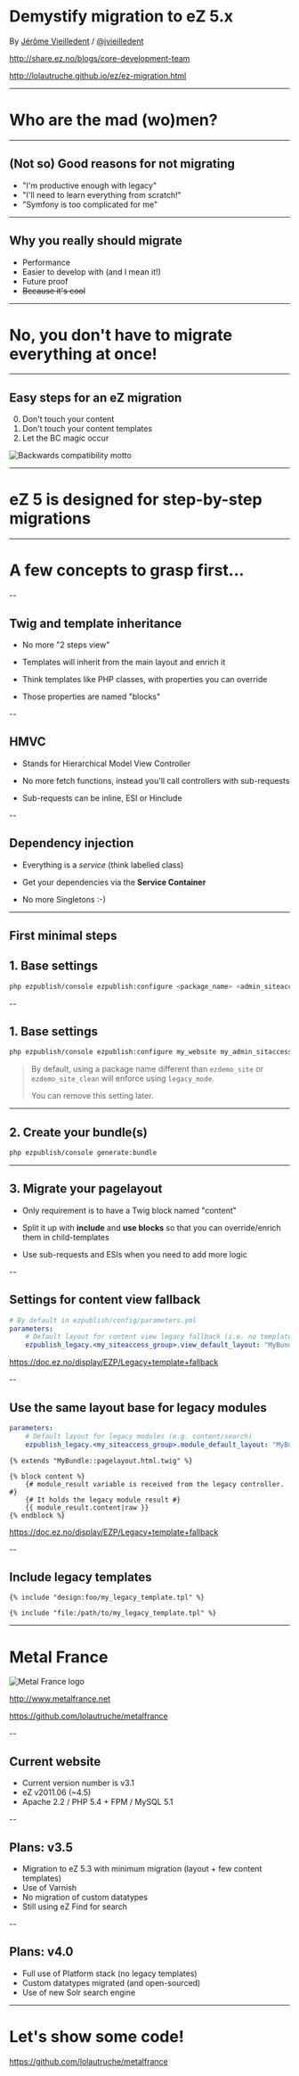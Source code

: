 # Demystify migration to eZ 5.x

By [Jérôme Vieilledent](https://github.com/lolautruche) / [@jvieilledent](http://twitter.com/jvieilledent)

http://share.ez.no/blogs/core-development-team

http://lolautruche.github.io/ez/ez-migration.html

---

# Who are the mad (wo)men?

---

## (Not so) Good reasons for not migrating
* "I'm productive enough with legacy"
* "I'll need to learn everything from scratch!"
* "Symfony is too complicated for me"

---

## Why you really should migrate
* Performance
* Easier to develop with (and I mean it!)
* Future proof
* ~~Because it's cool~~

---

# No, you don't have to migrate everything at once!

---

## Easy steps for an eZ migration
0. Don't touch your content <!-- .element: class="fragment" -->
0. Don't touch your content templates <!-- .element: class="fragment" -->
0. Let the BC magic occur <!-- .element: class="fragment" -->

![Backwards compatibility motto](/ez/assets/bc_motto.jpg) <!-- .element: class="fragment" -->

---

# eZ 5 is designed for step-by-step migrations

---

# A few concepts to grasp first...

--

## Twig and template inheritance
* No more "2 steps view" <!-- .element: class="fragment" -->

* Templates will inherit from the main layout and enrich it <!-- .element: class="fragment" -->

* Think templates like PHP classes, with properties you can override <!-- .element: class="fragment" -->

* Those properties are named "blocks" <!-- .element: class="fragment" -->

--

## HMVC
* Stands for Hierarchical Model View Controller <!-- .element: class="fragment" -->

* No more fetch functions, instead you'll call controllers with sub-requests <!-- .element: class="fragment" -->

* Sub-requests can be inline, ESI or Hinclude <!-- .element: class="fragment" -->

--

## Dependency injection
* Everything is a *service* (think labelled class)

* Get your dependencies via the **Service Container**

* No more Singletons :-)

---

## First minimal steps
## 1. Base settings
```bash
php ezpublish/console ezpublish:configure <package_name> <admin_siteaccess_name>
```

--

## 1. Base settings

```bash
php ezpublish/console ezpublish:configure my_website my_admin_sitaccess
```

> By default, using a package name different than `ezdemo_site` or `ezdemo_site_clean` will enforce
> using `legacy_mode`.
>
> You can remove this setting later.

---

## 2. Create your bundle(s)

```bash
php ezpublish/console generate:bundle
```

---

## 3. Migrate your pagelayout

* Only requirement is to have a Twig block named "content"

* Split it up with **include** and **use blocks** so that you can override/enrich them in child-templates

* Use sub-requests and ESIs when you need to add more logic

--

## Settings for content view fallback
```yaml
# By default in ezpublish/config/parameters.yml
parameters:
    # Default layout for content view legacy fallback (i.e. no template yet configured in Platform stack)
    ezpublish_legacy.<my_siteaccess_group>.view_default_layout: "MyBundle::pagelayout.html.twig"
```

https://doc.ez.no/display/EZP/Legacy+template+fallback

--

## Use the same layout base for legacy modules
```yaml
parameters:
    # Default layout for legacy modules (e.g. content/search)
    ezpublish_legacy.<my_siteaccess_group>.module_default_layout: "MyBundle::pagelayout_legacy.html.twig"
```

```jinja
{% extends "MyBundle::pagelayout.html.twig" %}

{% block content %}
    {# module_result variable is received from the legacy controller. #}
    {# It holds the legacy module result #}
    {{ module_result.content|raw }}
{% endblock %}
```

https://doc.ez.no/display/EZP/Legacy+template+fallback

--

## Include legacy templates
```jinja
{% include "design:foo/my_legacy_template.tpl" %}

{% include "file:/path/to/my_legacy_template.tpl" %}
```

---

# Metal France

![Metal France logo](/ez/assets/metalfrance_logo.png)

http://www.metalfrance.net

https://github.com/lolautruche/metalfrance

--

## Current website
* Current version number is v3.1
* eZ v2011.06 (~4.5)
* Apache 2.2 / PHP 5.4 + FPM / MySQL 5.1

--

## Plans: v3.5
* Migration to eZ 5.3 with minimum migration (layout + few content templates)
* Use of Varnish
* No migration of custom datatypes
* Still using eZ Find for search

--

## Plans: v4.0
* Full use of Platform stack (no legacy templates)
* Custom datatypes migrated (and open-sourced)
* Use of new Solr search engine

---

# Let's show some code!

https://github.com/lolautruche/metalfrance
